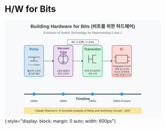 # H/W for Bits

![](./imgs/hardware-for-bits-evolution.svg){:style="display: block; margin: 0 auto; width: 600px"}